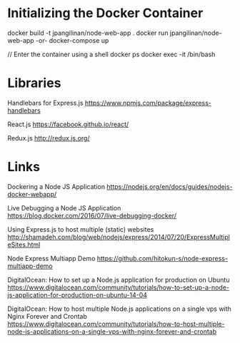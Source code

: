 Initializing the Docker Container
=====

docker build -t jpangilinan/node-web-app .
docker run jpangilinan/node-web-app
-or-
docker-compose up

// Enter the container using a shell
docker ps
docker exec -it <container id> /bin/bash

Libraries
=====
Handlebars for Express.js
https://www.npmjs.com/package/express-handlebars

React.js
https://facebook.github.io/react/

Redux.js
http://redux.js.org/

Links
=====

Dockering a Node JS Application
https://nodejs.org/en/docs/guides/nodejs-docker-webapp/

Live Debugging a Node JS Application
https://blog.docker.com/2016/07/live-debugging-docker/

Using Express.js to host multiple (static) websites
http://shamadeh.com/blog/web/nodejs/express/2014/07/20/ExpressMultipleSites.html

Node Express Multiapp Demo
https://github.com/hitokun-s/node-express-multiapp-demo

DigitalOcean: How to set up a Node.js application for production on Ubuntu
https://www.digitalocean.com/community/tutorials/how-to-set-up-a-node-js-application-for-production-on-ubuntu-14-04

DigitalOcean: How to host multiple Node.js applications on a single vps with Nginx Forever and Crontab
https://www.digitalocean.com/community/tutorials/how-to-host-multiple-node-js-applications-on-a-single-vps-with-nginx-forever-and-crontab
